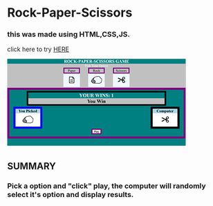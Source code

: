 # Rock-Paper-Scissors

<h3>this was made using HTML,CSS,JS. </h3>
  
click here to try <a href="https://rivveneyes.github.io/Rock-Paper-Scissors/">HERE</a><br>

<img  src="resources/R-P-S-thumbnail.png" alt="photo of Rock-Paper-Scissors game" >
<br>
<h2>SUMMARY</h2>
<h3>Pick a option and "click" play, the computer will randomly select it's option and display results.</h3>




